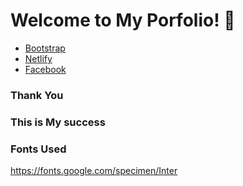 
# Welcome to My Porfolio! 👋




- [Bootstrap](https://getbootstrap.com/)
- [Netlify](https://www.netlify.com/)
- [Facebook](https://www.facebook.com/profile.php?id=100020426018426)




### Thank You 

### This is My success


### Fonts Used

https://fonts.google.com/specimen/Inter


